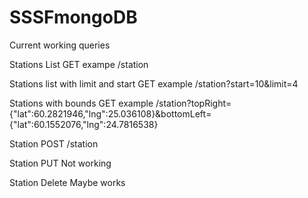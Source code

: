 # SSSFmongoDB
Current working queries

Stations List GET
exampe
/station

Stations list with limit and start GET
example
/station?start=10&limit=4

Stations with bounds GET
example
/station?topRight={"lat":60.2821946,"lng":25.036108}&bottomLeft={"lat":60.1552076,"lng":24.7816538}

Station POST
/station

Station PUT
Not working

Station Delete
Maybe works
